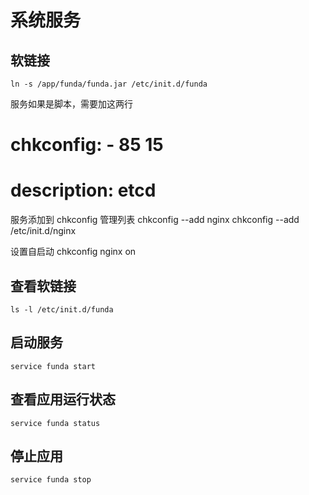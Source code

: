 
# 系统服务

## 软链接
```shell script
ln -s /app/funda/funda.jar /etc/init.d/funda
```

服务如果是脚本，需要加这两行
# chkconfig: - 85 15
# description: etcd


服务添加到 chkconfig 管理列表
chkconfig --add nginx
chkconfig --add /etc/init.d/nginx

设置自启动
chkconfig nginx on

## 查看软链接
```shell script
ls -l /etc/init.d/funda
```

## 启动服务
```shell script
service funda start
```

## 查看应用运行状态
```shell script
service funda status
```

## 停止应用
```shell script
service funda stop
```
